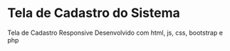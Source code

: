 # Tela de Cadastro do Sistema
 Tela de Cadastro Responsive Desenvolvido com html, js, css, bootstrap e php
